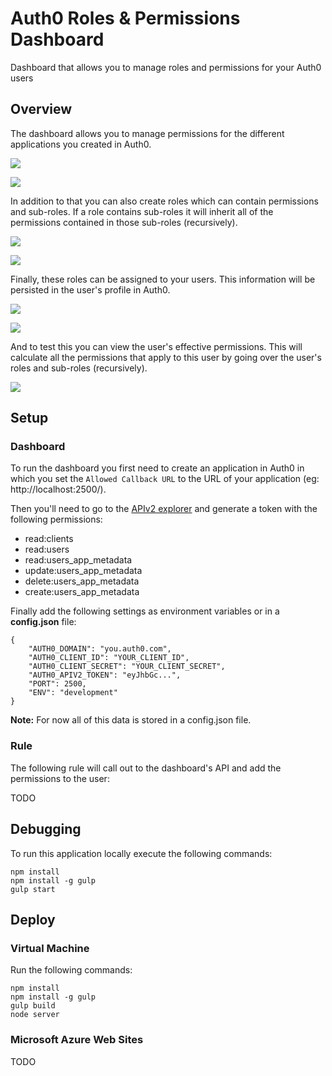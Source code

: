 # Auth0 Roles & Permissions Dashboard

Dashboard that allows you to manage roles and permissions for your Auth0 users

## Overview

The dashboard allows you to manage permissions for the different applications you created in Auth0.

![](http://cdn.auth0.com/docs/img/roles-perm-dashboard-perm.png)

![](http://cdn.auth0.com/docs/img/roles-perm-dashboard-perm-edit.png)

In addition to that you can also create roles which can contain permissions and sub-roles. If a role contains sub-roles it will inherit all of the permissions contained in those sub-roles (recursively).

![](http://cdn.auth0.com/docs/img/roles-perm-dashboard-roles.png)

![](http://cdn.auth0.com/docs/img/roles-perm-dashboard-roles-edit.png)

Finally, these roles can be assigned to your users. This information will be persisted in the user's profile in Auth0.

![](http://cdn.auth0.com/docs/img/roles-perm-dashboard-users.png)

![](http://cdn.auth0.com/docs/img/roles-perm-dashboard-users-add.png)

And to test this you can view the user's effective permissions. This will calculate all the permissions that apply to this user by going over the user's roles and sub-roles (recursively).

![](http://cdn.auth0.com/docs/img/roles-perm-dashboard-users-effective.png)

## Setup

### Dashboard

To run the dashboard you first need to create an application in Auth0 in which you set the `Allowed Callback URL` to the URL of  your application (eg: http://localhost:2500/).

Then you'll need to go to the [APIv2 explorer](https://auth0.com/docs/apiv2) and generate a token with the following permissions:

- read:clients
- read:users
- read:users_app_metadata
- update:users_app_metadata
- delete:users_app_metadata
- create:users_app_metadata

Finally add the following settings as environment variables or in a **config.json** file:

```
{
	"AUTH0_DOMAIN": "you.auth0.com",
	"AUTH0_CLIENT_ID": "YOUR_CLIENT_ID",
	"AUTH0_CLIENT_SECRET": "YOUR_CLIENT_SECRET",
	"AUTH0_APIV2_TOKEN": "eyJhbGc...",
	"PORT": 2500,
	"ENV": "development"
}
```

**Note:** For now all of this data is stored in a config.json file.

### Rule

The following rule will call out to the dashboard's API and add the permissions to the user:

TODO

## Debugging

To run this application locally execute the following commands:

```
npm install
npm install -g gulp
gulp start
```

## Deploy 

### Virtual Machine

Run the following commands:

```
npm install
npm install -g gulp
gulp build
node server
```

### Microsoft Azure Web Sites

TODO

